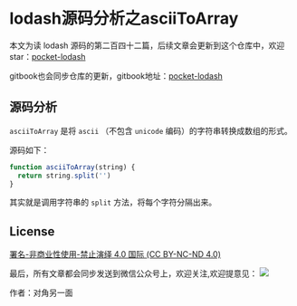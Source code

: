 # lodash源码分析之asciiToArray

本文为读 lodash 源码的第二百四十二篇，后续文章会更新到这个仓库中，欢迎 star：[pocket-lodash](https://github.com/yeyuqiudeng/pocket-lodash)

gitbook也会同步仓库的更新，gitbook地址：[pocket-lodash](https://www.gitbook.com/book/yeyuqiudeng/pocket-lodash/details)

## 源码分析

`asciiToArray` 是将 `ascii` （不包含 `unicode` 编码）的字符串转换成数组的形式。

源码如下：

```javascript
function asciiToArray(string) {
  return string.split('')
}
```

其实就是调用字符串的 `split` 方法，将每个字符分隔出来。

## License

[署名-非商业性使用-禁止演绎 4.0 国际 (CC BY-NC-ND 4.0)](http://creativecommons.org/licenses/by-nc-nd/4.0/)

最后，所有文章都会同步发送到微信公众号上，欢迎关注,欢迎提意见：  ![](https://raw.githubusercontent.com/yeyuqiudeng/resource/master/images/qrcode_front-end-article.jpg) 

作者：对角另一面 